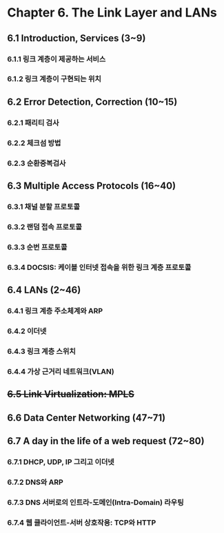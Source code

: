 # Chapter 6. The Link Layer and LANs

## 6.1 Introduction, Services (3~9)

### 6.1.1 링크 계층이 제공하는 서비스

### 6.1.2 링크 계층이 구현되는 위치

## 6.2 Error Detection, Correction (10~15)

### 6.2.1 패리티 검사

### 6.2.2 체크섬 방법

### 6.2.3 순환중복검사

## 6.3 Multiple Access Protocols (16~40)

### 6.3.1 채널 분할 프로토콜

### 6.3.2 랜덤 접속 프로토콜

### 6.3.3 순번 프로토콜

### 6.3.4 DOCSIS: 케이블 인터넷 접속을 위한 링크 계층 프로토콜

## 6.4 LANs (2~46)

### 6.4.1 링크 계층 주소체계와 ARP

### 6.4.2 이더넷

### 6.4.3 링크 계층 스위치

### 6.4.4 가상 근거리 네트워크(VLAN)

## ~~6.5 Link Virtualization: MPLS~~

## 6.6 Data Center Networking (47~71)

## 6.7 A day in the life of a web request (72~80)

### 6.7.1 DHCP, UDP, IP 그리고 이더넷

### 6.7.2 DNS와 ARP

### 6.7.3 DNS 서버로의 인트라-도메인(Intra-Domain) 라우팅

### 6.7.4 웹 클라이언트-서버 상호작용: TCP와 HTTP